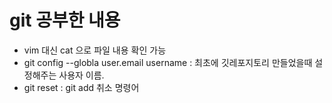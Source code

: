 # git 공부한 내용
- vim 대신 cat 으로 파일 내용 확인 가능
- git config --globla user.email username : 최초에 깃레포지토리 만들었을때 설정해주는 사용자 이름.
- git reset : git add 취소 명령어 
